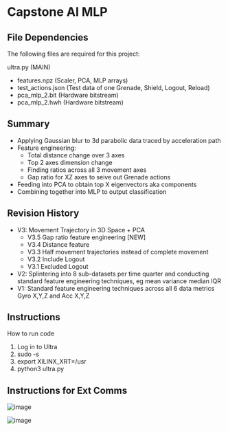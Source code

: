 # Capstone AI MLP 

## File Dependencies

The following files are required for this project:

ultra.py (MAIN) 
- features.npz (Scaler, PCA, MLP arrays)
- test_actions.json (Test data of one Grenade, Shield, Logout, Reload)
- pca_mlp_2.bit (Hardware bitstream)
- pca_mlp_2.hwh (Hardware bitstream)

## Summary
- Applying Gaussian blur to 3d parabolic data traced by acceleration path
- Feature engineering: 
    - Total distance change over 3 axes
    - Top 2 axes dimension change
    - Finding ratios across all 3 movement axes
    - Gap ratio for XZ axes to seive out Grenade actions
- Feeding into PCA to obtain top X eigenvectors aka components
- Combining together into MLP to output classification

## Revision History 
- V3: Movement Trajectory in 3D Space + PCA
    - V3.5 Gap ratio feature engineering [NEW]
    - V3.4 Distance feature
    - V3.3 Half movement trajectories instead of complete movement 
    - V3.2 Include Logout 
    - V3.1 Excluded Logout
- V2: Splintering into 8 sub-datasets per time quarter and conducting standard feature engineering techniques, eg mean variance median IQR
- V1: Standard feature engineering techniques across all 6 data metrics Gyro X,Y,Z and Acc X,Y,Z

## Instructions

How to run code
1. Log in to Ultra
2. sudo -s
3. export XILINX_XRT=/usr
4. python3 ultra.py

## Instructions for Ext Comms

![image](https://user-images.githubusercontent.com/24263853/227785317-bc19a23a-e920-4279-828f-0fbff27af7ff.png)

![image](https://user-images.githubusercontent.com/24263853/227785277-90e0dd91-4821-4d44-a474-874cc2f8732b.png)
